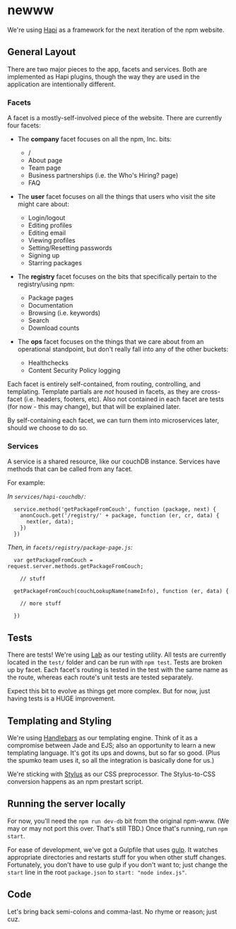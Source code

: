 newww
=====

We're using [Hapi](https://github.com/spumko/hapi) as a framework for the next iteration of the npm website.

## General Layout

There are two major pieces to the app, facets and services. Both are implemented as Hapi plugins, though the way they are used in the application are intentionally different.

### Facets

A facet is a mostly-self-involved piece of the website. There are currently four facets:

* The **company** facet focuses on all the npm, Inc. bits:
	* /
	* About page
	* Team page
	* Business partnerships (i.e. the Who's Hiring? page)
	* FAQ

* The **user** facet focuses on all the things that users who visit the site might care about: 
	* Login/logout
	* Editing profiles
	* Editing email
	* Viewing profiles
	* Setting/Resetting passwords
	* Signing up
	* Starring packages

* The **registry** facet focuses on the bits that specifically pertain to the registry/using npm:
	* Package pages
	* Documentation
	* Browsing (i.e. keywords)
	* Search
	* Download counts

* The **ops** facet focuses on the things that we care about from an operational standpoint, but don't really fall into any of the other buckets:
	* Healthchecks
	* Content Security Policy logging

Each facet is entirely self-contained, from routing, controlling, and templating. Template partials are *not* housed in facets, as they are cross-facet (i.e. headers, footers, etc). Also not contained in each facet are tests (for now - this may change), but that will be explained later.

By self-containing each facet, we can turn them into microservices later, should we choose to do so.

### Services

A service is a shared resource, like our couchDB instance. Services have methods that can be called from any facet.

For example:

_In `services/hapi-couchdb/`:_

```
  service.method('getPackageFromCouch', function (package, next) {
    anonCouch.get('/registry/' + package, function (er, cr, data) {
      next(er, data);
    })
  })
```

_Then, in `facets/registry/package-page.js`:_

```
  var getPackageFromCouch = request.server.methods.getPackageFromCouch;

	// stuff

  getPackageFromCouch(couchLookupName(nameInfo), function (er, data) {

	// more stuff

  })

```

## Tests

There are tests! We're using [Lab](https://github.com/spumko/lab) as our testing utility. All tests are currently located in the `test/` folder and can be run with `npm test`. Tests are broken up by facet. Each facet's routing is tested in the test with the same name as the route, whereas each route's unit tests are tested separately.

Expect this bit to evolve as things get more complex. But for now, just having tests is a HUGE improvement.

## Templating and Styling

We're using [Handlebars](http://handlebarsjs.com/) as our templating engine. Think of it as a compromise between Jade and EJS; also an opportunity to learn a new templating language. It's got its ups and downs, but so far so good. (Plus the spumko team uses it, so all the integration is basically done for us.)

We're sticking with [Stylus](http://learnboost.github.io/stylus/) as our CSS preprocessor. The Stylus-to-CSS conversion happens as an npm prestart script.

## Running the server locally

For now, you'll need the `npm run dev-db` bit from the original npm-www. (We may or may not port this over. That's still TBD.) Once that's running, run `npm start`. 

For ease of development, we've got a Gulpfile that uses [gulp](http://gulpjs.com/). It watches appropriate directories and restarts stuff for you when other stuff changes. Fortunately, you don't have to use gulp if you don't want to; just change the `start` line in the root `package.json` to `start: "node index.js"`.

## Code

Let's bring back semi-colons and comma-last. No rhyme or reason; just cuz.

